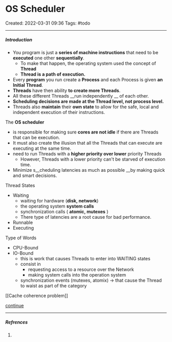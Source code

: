 # OS Scheduler
Created: 2022-03-31 09:36
Tags: #todo 
____

##### Introduction

- You program is just a __series of machine instructions__ that need to be __executed__ one other __sequentially__.
	- To make that happen, the operating system used the concept of __Thread__
	- __Thread is a path of execution.__
- Every __program__ you run create a __Process__ and each Process is given __an Initial Thread__.
- __Threads__ have then ability __to create more Threads__.
- All these different Threads __run independently __ of each other.
- __Scheduling decisions are made at the Thread level, not process level.__
- Threads also __maintain__ their __own state__ to allow for the safe, local and independent execution of their instructions.


The __OS scheduler__ 
- is responsible for making sure __cores are not idle__ if there are Threads that can be execution.
- It must also create the illusion that all the Threads that can execute are executing at the same time.
- need to run Threads with a   __higher priority over lower__  priority Threads
	- However, Threads with a lower priority can't be starved of execution time.
- Minimize s__cheduling latencies as much as possible __by making quick and smart decisions.


Thread States
- Waiting
	- waiting for hardware (__disk, network__)
	- the operating system __system calls__
	- synchronization calls ( __atomic, mutexes__ )
	- There type of latencies are a root cause for bad performance.
- Runnable
- Executing


Type of Words
- CPU-Bound
- IO-Bound
	- this is work that causes Threads to enter into WAITING states
	- consist in 
		- requesting access to a resource over the Network
		- making system calls into the operation system
	- synchronization events (mutexes, atomix) -> that cause the Thread to waist as part of the category


[[Cache coherence problem]]

[continue ](https://www.ardanlabs.com/blog/2018/08/scheduling-in-go-part1.html)
_____
##### Refrences
1.

